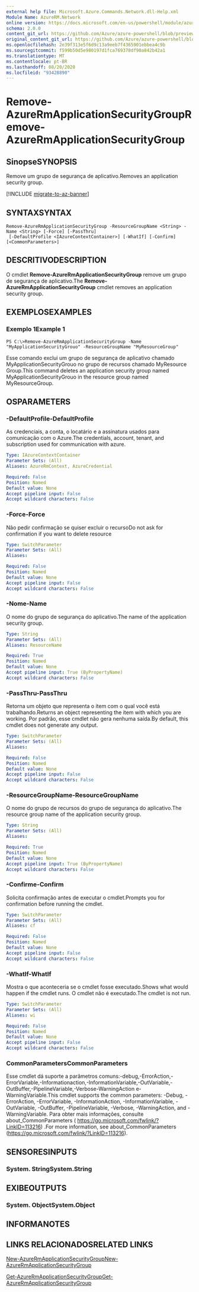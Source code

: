 ```yaml
---
external help file: Microsoft.Azure.Commands.Network.dll-Help.xml
Module Name: AzureRM.Network
online version: https://docs.microsoft.com/en-us/powershell/module/azurerm.network/remove-azurermapplicationsecuritygroup
schema: 2.0.0
content_git_url: https://github.com/Azure/azure-powershell/blob/preview/src/ResourceManager/Network/Commands.Network/help/Remove-AzureRmApplicationSecurityGroup.md
original_content_git_url: https://github.com/Azure/azure-powershell/blob/preview/src/ResourceManager/Network/Commands.Network/help/Remove-AzureRmApplicationSecurityGroup.md
ms.openlocfilehash: 2e39f313e5f6d9c13a9eeb7f4365901ebbea4c9b
ms.sourcegitcommit: f599b50d5e980197d1fca769378df90a842b42a1
ms.translationtype: MT
ms.contentlocale: pt-BR
ms.lasthandoff: 08/20/2020
ms.locfileid: "93428890"
---
```

# <span data-ttu-id="f020d-101">Remove-AzureRmApplicationSecurityGroup</span><span class="sxs-lookup"><span data-stu-id="f020d-101">Remove-AzureRmApplicationSecurityGroup</span></span>

## <span data-ttu-id="f020d-102">Sinopse</span><span class="sxs-lookup"><span data-stu-id="f020d-102">SYNOPSIS</span></span>
<span data-ttu-id="f020d-103">Remove um grupo de segurança de aplicativo.</span><span class="sxs-lookup"><span data-stu-id="f020d-103">Removes an application security group.</span></span>

[!INCLUDE [migrate-to-az-banner](../../includes/migrate-to-az-banner.md)]

## <span data-ttu-id="f020d-104">SYNTAX</span><span class="sxs-lookup"><span data-stu-id="f020d-104">SYNTAX</span></span>

```
Remove-AzureRmApplicationSecurityGroup -ResourceGroupName <String> -Name <String> [-Force] [-PassThru]
 [-DefaultProfile <IAzureContextContainer>] [-WhatIf] [-Confirm] [<CommonParameters>]
```

## <span data-ttu-id="f020d-105">DESCRITIVO</span><span class="sxs-lookup"><span data-stu-id="f020d-105">DESCRIPTION</span></span>
<span data-ttu-id="f020d-106">O cmdlet **Remove-AzureRmApplicationSecurityGroup** remove um grupo de segurança de aplicativo.</span><span class="sxs-lookup"><span data-stu-id="f020d-106">The **Remove-AzureRmApplicationSecurityGroup** cmdlet removes an application security group.</span></span>

## <span data-ttu-id="f020d-107">EXEMPLOS</span><span class="sxs-lookup"><span data-stu-id="f020d-107">EXAMPLES</span></span>

### <span data-ttu-id="f020d-108">Exemplo 1</span><span class="sxs-lookup"><span data-stu-id="f020d-108">Example 1</span></span>
```
PS C:\>Remove-AzureRmApplicationSecurityGroup -Name "MyApplicationSecurityGrouo" -ResourceGroupName "MyResourceGroup"
```

<span data-ttu-id="f020d-109">Esse comando exclui um grupo de segurança de aplicativo chamado MyApplicationSecurityGrouo no grupo de recursos chamado MyResource Group.</span><span class="sxs-lookup"><span data-stu-id="f020d-109">This command deletes an application security group named MyApplicationSecurityGrouo in the resource group named MyResourceGroup.</span></span>

## <span data-ttu-id="f020d-110">OS</span><span class="sxs-lookup"><span data-stu-id="f020d-110">PARAMETERS</span></span>

### <span data-ttu-id="f020d-111">-DefaultProfile</span><span class="sxs-lookup"><span data-stu-id="f020d-111">-DefaultProfile</span></span>
<span data-ttu-id="f020d-112">As credenciais, a conta, o locatário e a assinatura usados para comunicação com o Azure.</span><span class="sxs-lookup"><span data-stu-id="f020d-112">The credentials, account, tenant, and subscription used for communication with azure.</span></span>

```yaml
Type: IAzureContextContainer
Parameter Sets: (All)
Aliases: AzureRmContext, AzureCredential

Required: False
Position: Named
Default value: None
Accept pipeline input: False
Accept wildcard characters: False
```

### <span data-ttu-id="f020d-113">-Force</span><span class="sxs-lookup"><span data-stu-id="f020d-113">-Force</span></span>
<span data-ttu-id="f020d-114">Não pedir confirmação se quiser excluir o recurso</span><span class="sxs-lookup"><span data-stu-id="f020d-114">Do not ask for confirmation if you want to delete resource</span></span>

```yaml
Type: SwitchParameter
Parameter Sets: (All)
Aliases: 

Required: False
Position: Named
Default value: None
Accept pipeline input: False
Accept wildcard characters: False
```

### <span data-ttu-id="f020d-115">-Nome</span><span class="sxs-lookup"><span data-stu-id="f020d-115">-Name</span></span>
<span data-ttu-id="f020d-116">O nome do grupo de segurança do aplicativo.</span><span class="sxs-lookup"><span data-stu-id="f020d-116">The name of the application security group.</span></span>

```yaml
Type: String
Parameter Sets: (All)
Aliases: ResourceName

Required: True
Position: Named
Default value: None
Accept pipeline input: True (ByPropertyName)
Accept wildcard characters: False
```

### <span data-ttu-id="f020d-117">-PassThru</span><span class="sxs-lookup"><span data-stu-id="f020d-117">-PassThru</span></span>
<span data-ttu-id="f020d-118">Retorna um objeto que representa o item com o qual você está trabalhando.</span><span class="sxs-lookup"><span data-stu-id="f020d-118">Returns an object representing the item with which you are working.</span></span> <span data-ttu-id="f020d-119">Por padrão, esse cmdlet não gera nenhuma saída.</span><span class="sxs-lookup"><span data-stu-id="f020d-119">By default, this cmdlet does not generate any output.</span></span>

```yaml
Type: SwitchParameter
Parameter Sets: (All)
Aliases: 

Required: False
Position: Named
Default value: None
Accept pipeline input: False
Accept wildcard characters: False
```

### <span data-ttu-id="f020d-120">-ResourceGroupName</span><span class="sxs-lookup"><span data-stu-id="f020d-120">-ResourceGroupName</span></span>
<span data-ttu-id="f020d-121">O nome do grupo de recursos do grupo de segurança do aplicativo.</span><span class="sxs-lookup"><span data-stu-id="f020d-121">The resource group name of the application security group.</span></span>

```yaml
Type: String
Parameter Sets: (All)
Aliases: 

Required: True
Position: Named
Default value: None
Accept pipeline input: True (ByPropertyName)
Accept wildcard characters: False
```

### <span data-ttu-id="f020d-122">-Confirme</span><span class="sxs-lookup"><span data-stu-id="f020d-122">-Confirm</span></span>
<span data-ttu-id="f020d-123">Solicita confirmação antes de executar o cmdlet.</span><span class="sxs-lookup"><span data-stu-id="f020d-123">Prompts you for confirmation before running the cmdlet.</span></span>

```yaml
Type: SwitchParameter
Parameter Sets: (All)
Aliases: cf

Required: False
Position: Named
Default value: None
Accept pipeline input: False
Accept wildcard characters: False
```

### <span data-ttu-id="f020d-124">-WhatIf</span><span class="sxs-lookup"><span data-stu-id="f020d-124">-WhatIf</span></span>
<span data-ttu-id="f020d-125">Mostra o que aconteceria se o cmdlet fosse executado.</span><span class="sxs-lookup"><span data-stu-id="f020d-125">Shows what would happen if the cmdlet runs.</span></span>
<span data-ttu-id="f020d-126">O cmdlet não é executado.</span><span class="sxs-lookup"><span data-stu-id="f020d-126">The cmdlet is not run.</span></span>

```yaml
Type: SwitchParameter
Parameter Sets: (All)
Aliases: wi

Required: False
Position: Named
Default value: None
Accept pipeline input: False
Accept wildcard characters: False
```

### <span data-ttu-id="f020d-127">CommonParameters</span><span class="sxs-lookup"><span data-stu-id="f020d-127">CommonParameters</span></span>
<span data-ttu-id="f020d-128">Esse cmdlet dá suporte a parâmetros comuns:-debug,-ErrorAction,-ErrorVariable,-Informationaction,-InformationVariable,-OutVariable,-OutBuffer,-PipelineVariable,-Verbose-WarningAction e-WarningVariable.</span><span class="sxs-lookup"><span data-stu-id="f020d-128">This cmdlet supports the common parameters: -Debug, -ErrorAction, -ErrorVariable, -InformationAction, -InformationVariable, -OutVariable, -OutBuffer, -PipelineVariable, -Verbose, -WarningAction, and -WarningVariable.</span></span> <span data-ttu-id="f020d-129">Para obter mais informações, consulte about_CommonParameters ( https://go.microsoft.com/fwlink/?LinkID=113216) .</span><span class="sxs-lookup"><span data-stu-id="f020d-129">For more information, see about_CommonParameters (https://go.microsoft.com/fwlink/?LinkID=113216).</span></span>

## <span data-ttu-id="f020d-130">SENSORES</span><span class="sxs-lookup"><span data-stu-id="f020d-130">INPUTS</span></span>

### <span data-ttu-id="f020d-131">System. String</span><span class="sxs-lookup"><span data-stu-id="f020d-131">System.String</span></span>

## <span data-ttu-id="f020d-132">EXIBE</span><span class="sxs-lookup"><span data-stu-id="f020d-132">OUTPUTS</span></span>

### <span data-ttu-id="f020d-133">System. Object</span><span class="sxs-lookup"><span data-stu-id="f020d-133">System.Object</span></span>

## <span data-ttu-id="f020d-134">INFORMA</span><span class="sxs-lookup"><span data-stu-id="f020d-134">NOTES</span></span>

## <span data-ttu-id="f020d-135">LINKS RELACIONADOS</span><span class="sxs-lookup"><span data-stu-id="f020d-135">RELATED LINKS</span></span>

[<span data-ttu-id="f020d-136">New-AzureRmApplicationSecurityGroup</span><span class="sxs-lookup"><span data-stu-id="f020d-136">New-AzureRmApplicationSecurityGroup</span></span>](./New-AzureRmApplicationSecurityGroup.md)

[<span data-ttu-id="f020d-137">Get-AzureRmApplicationSecurityGroup</span><span class="sxs-lookup"><span data-stu-id="f020d-137">Get-AzureRmApplicationSecurityGroup</span></span>](./Get-AzureRmApplicationSecurityGroup.md)
